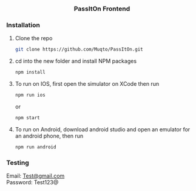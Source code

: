 <a name="readme-top"></a>

<!-- PROJECT LOGO -->
<br />
<div align="center">

  <h3 align="center">PassItOn Frontend</h3>

</div>

### Installation

1. Clone the repo
   ```sh
   git clone https://github.com/Muqto/PassItOn.git
   ```
2. cd into the new folder and install NPM packages
   ```sh
   npm install
   ```
3. To run on IOS, first open the simulator on XCode then run
   ```sh
   npm run ios
   ```
   or
   ```sh
   npm start
   ```
4. To run on Android, download android studio and open an emulator for an android phone, then run
   ```sh
   npm run android
   ```
### Testing

Email: Test@gmail.com\
Password: Test123@
